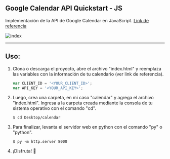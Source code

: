 Google Calendar API Quickstart - JS
-

Implementación de la API de Google Calendar en JavaScript.  [Link de referencia](https://developers.google.com/calendar/quickstart/js "Link de referencia")

![index](https://i.imgur.com/FaE4mUM.png)

---

Uso:
-
1. Clona o descarga el proyecto, abre el archivo "index.html" y reemplaza las variables con la información de tu calendario (ver link de referencia).
	```javascript
	var CLIENT_ID = '<YOUR_CLIENT_ID>';
	var API_KEY = '<YOUR_API_KEY>';
	```

2.  Luego, crea una carpeta, en mi caso "calendar" y agrega el archivo "index.html". Ingresa a la carpeta creada mediante la consola de tu sistema operativo con el comando "cd".

	`$ cd Desktop/calendar`

3. Para finalizar, levanta el servidor web en python con el comando "py" o "python".

	`$ py -m http.server 8000`

4. ¡Disfruta! :metal: 
